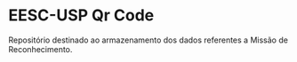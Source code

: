 # EESC-USP Qr Code

Repositório destinado ao armazenamento dos dados referentes a Missão de Reconhecimento.

 
